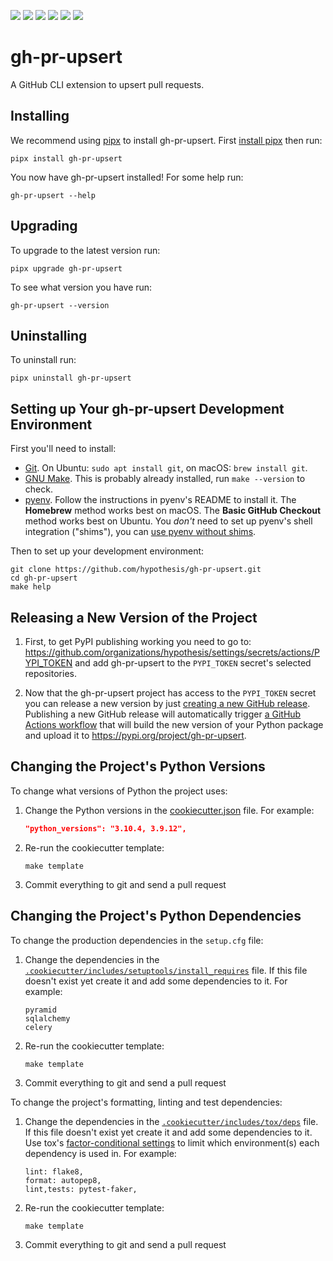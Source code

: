 <a href="https://github.com/hypothesis/gh-pr-upsert/actions/workflows/ci.yml?query=branch%3Amain"><img src="https://img.shields.io/github/workflow/status/hypothesis/gh-pr-upsert/CI/main"></a>
<a href="https://pypi.org/project/gh-pr-upsert"><img src="https://img.shields.io/pypi/v/gh-pr-upsert"></a>
<a><img src="https://img.shields.io/badge/python-3.10 | 3.9 | 3.8 | 3.7-success"></a>
<a href="https://github.com/hypothesis/gh-pr-upsert/blob/main/LICENSE"><img src="https://img.shields.io/badge/license-BSD--2--Clause-success"></a>
<a href="https://github.com/hypothesis/cookiecutters/tree/main/pypackage"><img src="https://img.shields.io/badge/cookiecutter-pypackage-success"></a>
<a href="https://black.readthedocs.io/en/stable/"><img src="https://img.shields.io/badge/code%20style-black-000000"></a>

# gh-pr-upsert

A GitHub CLI extension to upsert pull requests.

## Installing

We recommend using [pipx](https://pypa.github.io/pipx/) to install
gh-pr-upsert.
First [install pipx](https://pypa.github.io/pipx/#install-pipx) then run:

```terminal
pipx install gh-pr-upsert
```

You now have gh-pr-upsert installed! For some help run:

```
gh-pr-upsert --help
```

## Upgrading

To upgrade to the latest version run:

```terminal
pipx upgrade gh-pr-upsert
```

To see what version you have run:

```terminal
gh-pr-upsert --version
```

## Uninstalling

To uninstall run:

```
pipx uninstall gh-pr-upsert
```

## Setting up Your gh-pr-upsert Development Environment

First you'll need to install:

* [Git](https://git-scm.com/).
  On Ubuntu: `sudo apt install git`, on macOS: `brew install git`.
* [GNU Make](https://www.gnu.org/software/make/).
  This is probably already installed, run `make --version` to check.
* [pyenv](https://github.com/pyenv/pyenv).
  Follow the instructions in pyenv's README to install it.
  The **Homebrew** method works best on macOS.
  The **Basic GitHub Checkout** method works best on Ubuntu.
  You _don't_ need to set up pyenv's shell integration ("shims"), you can
  [use pyenv without shims](https://github.com/pyenv/pyenv#using-pyenv-without-shims).

Then to set up your development environment:

```terminal
git clone https://github.com/hypothesis/gh-pr-upsert.git
cd gh-pr-upsert
make help
```

## Releasing a New Version of the Project

1. First, to get PyPI publishing working you need to go to:
   <https://github.com/organizations/hypothesis/settings/secrets/actions/PYPI_TOKEN>
   and add gh-pr-upsert to the `PYPI_TOKEN` secret's selected
   repositories.

2. Now that the gh-pr-upsert project has access to the `PYPI_TOKEN` secret
   you can release a new version by just [creating a new GitHub release](https://docs.github.com/en/repositories/releasing-projects-on-github/managing-releases-in-a-repository).
   Publishing a new GitHub release will automatically trigger
   [a GitHub Actions workflow](.github/workflows/pypi.yml)
   that will build the new version of your Python package and upload it to
   <https://pypi.org/project/gh-pr-upsert>.

## Changing the Project's Python Versions

To change what versions of Python the project uses:

1. Change the Python versions in the
   [cookiecutter.json](.cookiecutter/cookiecutter.json) file. For example:

   ```json
   "python_versions": "3.10.4, 3.9.12",
   ```

2. Re-run the cookiecutter template:

   ```terminal
   make template
   ```

3. Commit everything to git and send a pull request

## Changing the Project's Python Dependencies

To change the production dependencies in the `setup.cfg` file:

1. Change the dependencies in the [`.cookiecutter/includes/setuptools/install_requires`](.cookiecutter/includes/setuptools/install_requires) file.
   If this file doesn't exist yet create it and add some dependencies to it.
   For example:

   ```
   pyramid
   sqlalchemy
   celery
   ```

2. Re-run the cookiecutter template:

   ```terminal
   make template
   ```

3. Commit everything to git and send a pull request

To change the project's formatting, linting and test dependencies:

1. Change the dependencies in the [`.cookiecutter/includes/tox/deps`](.cookiecutter/includes/tox/deps) file.
   If this file doesn't exist yet create it and add some dependencies to it.
   Use tox's [factor-conditional settings](https://tox.wiki/en/latest/config.html#factors-and-factor-conditional-settings)
   to limit which environment(s) each dependency is used in.
   For example:

   ```
   lint: flake8,
   format: autopep8,
   lint,tests: pytest-faker,
   ```

2. Re-run the cookiecutter template:

   ```terminal
   make template
   ```

3. Commit everything to git and send a pull request
